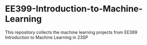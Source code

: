 # EE399-Introduction-to-Machine-Learning

This repository collects the machine learning projects from EE399 Introduction to Machine Learning in 23SP
